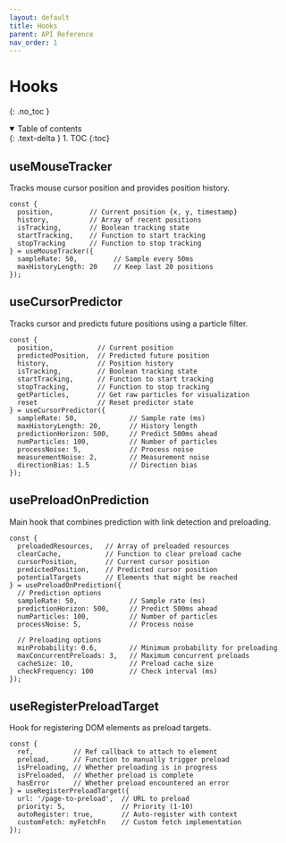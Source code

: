 ```yaml
---
layout: default
title: Hooks
parent: API Reference
nav_order: 1
---
```


# Hooks

{: .no_toc }

<details open markdown="block">
  <summary>
    Table of contents
  </summary>
  {: .text-delta }
1. TOC
{:toc}
</details>

## useMouseTracker

Tracks mouse cursor position and provides position history.

```tsx
const {
  position,         // Current position {x, y, timestamp}
  history,          // Array of recent positions
  isTracking,       // Boolean tracking state
  startTracking,    // Function to start tracking
  stopTracking      // Function to stop tracking
} = useMouseTracker({
  sampleRate: 50,         // Sample every 50ms
  maxHistoryLength: 20    // Keep last 20 positions
});
```

## useCursorPredictor

Tracks cursor and predicts future positions using a particle filter.

```tsx
const {
  position,           // Current position
  predictedPosition,  // Predicted future position
  history,            // Position history
  isTracking,         // Boolean tracking state
  startTracking,      // Function to start tracking
  stopTracking,       // Function to stop tracking
  getParticles,       // Get raw particles for visualization
  reset               // Reset predictor state
} = useCursorPredictor({
  sampleRate: 50,             // Sample rate (ms)
  maxHistoryLength: 20,       // History length
  predictionHorizon: 500,     // Predict 500ms ahead
  numParticles: 100,          // Number of particles
  processNoise: 5,            // Process noise
  measurementNoise: 2,        // Measurement noise
  directionBias: 1.5          // Direction bias
});
```

## usePreloadOnPrediction

Main hook that combines prediction with link detection and preloading.

```tsx
const {
  preloadedResources,   // Array of preloaded resources
  clearCache,           // Function to clear preload cache
  cursorPosition,       // Current cursor position
  predictedPosition,    // Predicted cursor position
  potentialTargets      // Elements that might be reached
} = usePreloadOnPrediction({
  // Prediction options
  sampleRate: 50,             // Sample rate (ms)
  predictionHorizon: 500,     // Predict 500ms ahead
  numParticles: 100,          // Number of particles
  processNoise: 5,            // Process noise
  
  // Preloading options
  minProbability: 0.6,        // Minimum probability for preloading
  maxConcurrentPreloads: 3,   // Maximum concurrent preloads
  cacheSize: 10,              // Preload cache size
  checkFrequency: 100         // Check interval (ms)
});
```

## useRegisterPreloadTarget

Hook for registering DOM elements as preload targets.

```tsx
const {
  ref,          // Ref callback to attach to element
  preload,      // Function to manually trigger preload
  isPreloading, // Whether preloading is in progress
  isPreloaded,  // Whether preload is complete
  hasError      // Whether preload encountered an error
} = useRegisterPreloadTarget({
  url: '/page-to-preload',  // URL to preload
  priority: 5,              // Priority (1-10)
  autoRegister: true,       // Auto-register with context
  customFetch: myFetchFn    // Custom fetch implementation
});
```